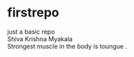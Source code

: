 # firstrepo
just a basic repo <br>
Shiva Krishna Myakala <br>
Strongest muscle in the body is toungue .
